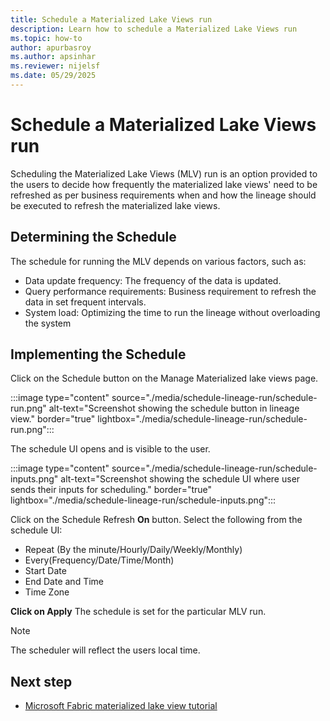 ```yaml
---
title: Schedule a Materialized Lake Views run
description: Learn how to schedule a Materialized Lake Views run
ms.topic: how-to
author: apurbasroy
ms.author: apsinhar
ms.reviewer: nijelsf
ms.date: 05/29/2025
---
```


# Schedule a Materialized Lake Views run

Scheduling the Materialized Lake Views (MLV) run is an option provided to the users to decide how frequently the materialized lake views' need to be refreshed as per business requirements when and how the lineage should be executed to refresh the materialized lake views.

## Determining the Schedule

The schedule for running the MLV depends on various factors, such as:
* Data update frequency: The frequency of the data is updated.
* Query performance requirements: Business requirement to refresh the data in set frequent intervals.
*	System load: Optimizing the time to run the lineage without overloading the system

## Implementing the Schedule

Click on the Schedule button on the Manage Materialized lake views page.

:::image type="content" source="./media/schedule-lineage-run/schedule-run.png" alt-text="Screenshot showing the schedule button in lineage view." border="true" lightbox="./media/schedule-lineage-run/schedule-run.png":::


The schedule UI opens and is visible to the user.

:::image type="content" source="./media/schedule-lineage-run/schedule-inputs.png" alt-text="Screenshot showing the schedule UI where user sends their inputs for scheduling." border="true" lightbox="./media/schedule-lineage-run/schedule-inputs.png":::


Click on the Schedule Refresh **On** button.
Select the following from the schedule UI:

*	Repeat (By the minute/Hourly/Daily/Weekly/Monthly)
*	Every(Frequency/Date/Time/Month)
*	Start Date
*	End Date and Time
*	Time Zone

**Click on Apply**
The schedule is set for the particular MLV run.

> [!Note]
> The scheduler will reflect the users local time.

## Next step
 
* [Microsoft Fabric materialized lake view tutorial](./tutorial.md)
 
